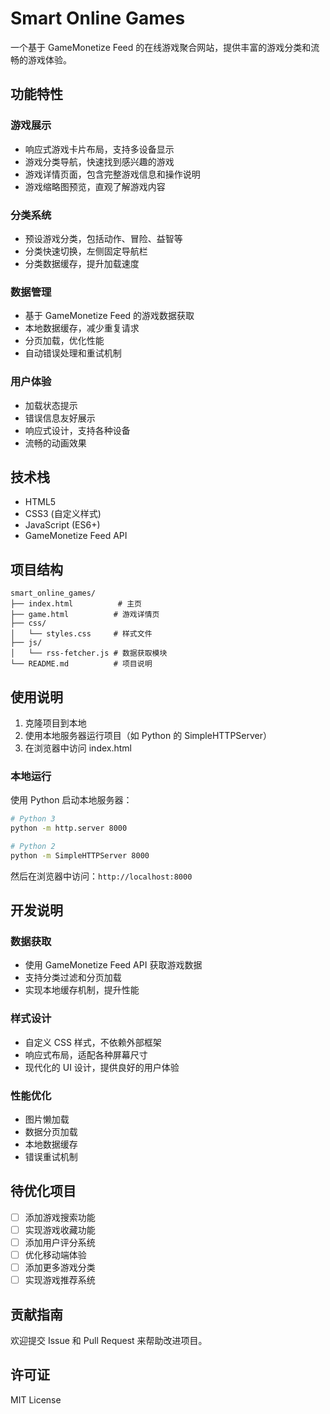 # Smart Online Games

一个基于 GameMonetize Feed 的在线游戏聚合网站，提供丰富的游戏分类和流畅的游戏体验。

## 功能特性

### 游戏展示
- 响应式游戏卡片布局，支持多设备显示
- 游戏分类导航，快速找到感兴趣的游戏
- 游戏详情页面，包含完整游戏信息和操作说明
- 游戏缩略图预览，直观了解游戏内容

### 分类系统
- 预设游戏分类，包括动作、冒险、益智等
- 分类快速切换，左侧固定导航栏
- 分类数据缓存，提升加载速度

### 数据管理
- 基于 GameMonetize Feed 的游戏数据获取
- 本地数据缓存，减少重复请求
- 分页加载，优化性能
- 自动错误处理和重试机制

### 用户体验
- 加载状态提示
- 错误信息友好展示
- 响应式设计，支持各种设备
- 流畅的动画效果

## 技术栈

- HTML5
- CSS3 (自定义样式)
- JavaScript (ES6+)
- GameMonetize Feed API

## 项目结构

```
smart_online_games/
├── index.html          # 主页
├── game.html          # 游戏详情页
├── css/
│   └── styles.css     # 样式文件
├── js/
│   └── rss-fetcher.js # 数据获取模块
└── README.md          # 项目说明
```

## 使用说明

1. 克隆项目到本地
2. 使用本地服务器运行项目（如 Python 的 SimpleHTTPServer）
3. 在浏览器中访问 index.html

### 本地运行

使用 Python 启动本地服务器：

```bash
# Python 3
python -m http.server 8000

# Python 2
python -m SimpleHTTPServer 8000
```

然后在浏览器中访问：`http://localhost:8000`

## 开发说明

### 数据获取
- 使用 GameMonetize Feed API 获取游戏数据
- 支持分类过滤和分页加载
- 实现本地缓存机制，提升性能

### 样式设计
- 自定义 CSS 样式，不依赖外部框架
- 响应式布局，适配各种屏幕尺寸
- 现代化的 UI 设计，提供良好的用户体验

### 性能优化
- 图片懒加载
- 数据分页加载
- 本地数据缓存
- 错误重试机制

## 待优化项目

- [ ] 添加游戏搜索功能
- [ ] 实现游戏收藏功能
- [ ] 添加用户评分系统
- [ ] 优化移动端体验
- [ ] 添加更多游戏分类
- [ ] 实现游戏推荐系统

## 贡献指南

欢迎提交 Issue 和 Pull Request 来帮助改进项目。

## 许可证

MIT License 